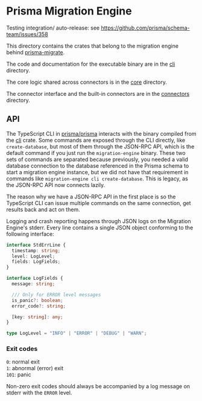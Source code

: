 # Prisma Migration Engine

Testing integration/ auto-release: see https://github.com/prisma/schema-team/issues/358

This directory contains the crates that belong to the migration engine behind
[prisma-migrate](https://www.prisma.io/docs/concepts/components/prisma-migrate).

The code and documentation for the executable binary are in the [cli](./cli)
directory.

The core logic shared across connectors is in the [core](./core) directory.

The connector interface and the built-in connectors are in the
[connectors](./connectors) directory.

## API

The TypeScript CLI in [prisma/prisma](https://github.com/prisma/prisma)
interacts with the binary compiled from the [cli](./cli) crate. Some commands
are exposed through the CLI directly, like `create-database`, but most of them
through the JSON-RPC API, which is the default command if you just run the
`migration-engine` binary. These two sets of commands are separated because
previously, you needed a valid database connection to the database referenced
in the Prisma schema to start a migration engine instance, but we did not have
that requirement in commands like `migration-engine cli create-database`. This
is legacy, as the JSON-RPC API now connects lazily.

The reason why we have a JSON-RPC API in the first place is so the TypeScript
CLI can issue multiple commands on the same connection, get results back and
act on them.

Logging and crash reporting happens through JSON logs on the Migration Engine's
stderr. Every line contains a single JSON object conforming to the following
interface:

```typescript
interface StdErrLine {
  timestamp: string;
  level: LogLevel;
  fields: LogFields;
}

interface LogFields {
  message: string;

  /// Only for ERROR level messages
  is_panic?: boolean;
  error_code?: string;

  [key: string]: any;
}

type LogLevel = "INFO" | "ERROR" | "DEBUG" | "WARN";
```

### Exit codes

`0`: normal exit\
`1`: abnormal (error) exit\
`101`: panic

Non-zero exit codes should always be accompanied by a log message on stderr with
the `ERROR` level.
